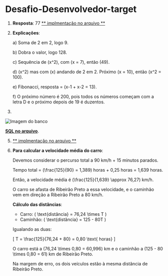 # Desafio-Desenvolvedor-target
1. **Resposta**: 77  [** implmentação no arquivo **](https://github.com/MateusRampim/Desafio-Desenvolvedor-target/blob/main/implementacoes.py)

2. **Explicações**:

   a) Soma de 2 em 2, logo 9.

   b) Dobra o valor, logo 128.

   c) Sequência de \(x^2\), com \(x = 7\), então \(49\).

   d) \(x^2\) mas com \(x\) andando de 2 em 2. Próximo \(x = 10\), então \(x^2 = 100\).

   e) Fibonacci, resposta = \(x-1 + x-2 = 13\).

   f) O próximo número é 200, pois todos os números começam com a letra D e o próximo depois de 19 é duzentos.

3.
  ![**Imagem do banco**](https://i.imgur.com/43ZPyr9.png)
  
  [**SQL no arquivo**](https://github.com/MateusRampim/Desafio-Desenvolvedor-target/blob/main/Sql%20busca.sql).

5. [** implmentação no arquivo **](https://github.com/MateusRampim/Desafio-Desenvolvedor-target/blob/main/implementacoes.py)

6. **Para calcular a velocidade média do carro**:

   Devemos considerar o percurso total a 90 km/h + 15 minutos parados.

   Tempo total = \(\frac{125}{90} = 1,389\) horas + 0,25 horas = 1,639 horas.

   Então, a velocidade média é \(\frac{125}{1,639} \approx 76,27\) km/h.

   O carro se afasta de Ribeirão Preto a essa velocidade, e o caminhão vem em direção a Ribeirão Preto a 80 km/h.

   **Cálculo das distâncias**:

   - Carro: \( \text{distância} = 76,24 \times T \)
   - Caminhão: \( \text{distância} = 125 - 80T \)

   Igualando as duas:

   \[
   T = \frac{125}{76,24 + 80} = 0,80 \text{ horas}
   \]

   O carro está a \(76,24 \times 0,80 = 60,996\) km e o caminhão a \(125 - 80 \times 0,80 = 61\) km de Ribeirão Preto.

   Na margem de erro, os dois veículos estão à mesma distância de Ribeirão Preto.
